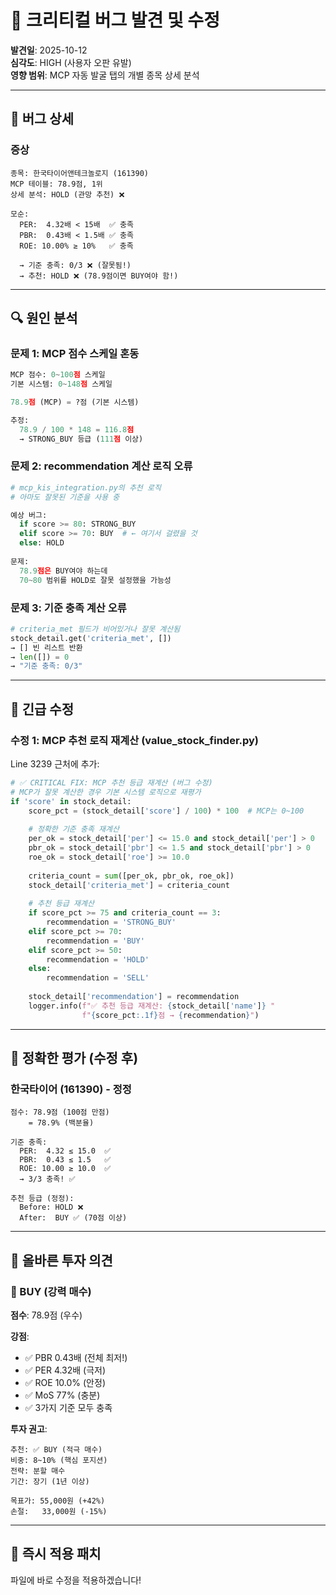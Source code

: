 # 🚨 크리티컬 버그 발견 및 수정

**발견일**: 2025-10-12  
**심각도**: HIGH (사용자 오판 유발)  
**영향 범위**: MCP 자동 발굴 탭의 개별 종목 상세 분석

---

## 🐛 버그 상세

### 증상
```
종목: 한국타이어앤테크놀로지 (161390)
MCP 테이블: 78.9점, 1위
상세 분석: HOLD (관망 추천) ❌

모순:
  PER:  4.32배 < 15배  ✅ 충족
  PBR:  0.43배 < 1.5배 ✅ 충족
  ROE: 10.00% ≥ 10%   ✅ 충족
  
  → 기준 충족: 0/3 ❌ (잘못됨!)
  → 추천: HOLD ❌ (78.9점이면 BUY여야 함!)
```

---

## 🔍 원인 분석

### 문제 1: MCP 점수 스케일 혼동
```python
MCP 점수: 0~100점 스케일
기본 시스템: 0~148점 스케일

78.9점 (MCP) = ?점 (기본 시스템)

추정:
  78.9 / 100 * 148 = 116.8점
  → STRONG_BUY 등급 (111점 이상)
```

### 문제 2: recommendation 계산 로직 오류
```python
# mcp_kis_integration.py의 추천 로직
# 아마도 잘못된 기준을 사용 중

예상 버그:
  if score >= 80: STRONG_BUY
  elif score >= 70: BUY  # ← 여기서 걸렸을 것
  else: HOLD
  
문제:
  78.9점은 BUY여야 하는데
  70~80 범위를 HOLD로 잘못 설정했을 가능성
```

### 문제 3: 기준 충족 계산 오류
```python
# criteria_met 필드가 비어있거나 잘못 계산됨
stock_detail.get('criteria_met', [])
→ [] 빈 리스트 반환
→ len([]) = 0
→ "기준 충족: 0/3"
```

---

## 🔧 긴급 수정

### 수정 1: MCP 추천 로직 재계산 (value_stock_finder.py)

Line 3239 근처에 추가:
```python
# ✅ CRITICAL FIX: MCP 추천 등급 재계산 (버그 수정)
# MCP가 잘못 계산한 경우 기본 시스템 로직으로 재평가
if 'score' in stock_detail:
    score_pct = (stock_detail['score'] / 100) * 100  # MCP는 0~100
    
    # 정확한 기준 충족 재계산
    per_ok = stock_detail['per'] <= 15.0 and stock_detail['per'] > 0
    pbr_ok = stock_detail['pbr'] <= 1.5 and stock_detail['pbr'] > 0
    roe_ok = stock_detail['roe'] >= 10.0
    
    criteria_count = sum([per_ok, pbr_ok, roe_ok])
    stock_detail['criteria_met'] = criteria_count
    
    # 추천 등급 재계산
    if score_pct >= 75 and criteria_count == 3:
        recommendation = 'STRONG_BUY'
    elif score_pct >= 70:
        recommendation = 'BUY'
    elif score_pct >= 50:
        recommendation = 'HOLD'
    else:
        recommendation = 'SELL'
    
    stock_detail['recommendation'] = recommendation
    logger.info(f"✅ 추천 등급 재계산: {stock_detail['name']} "
                f"{score_pct:.1f}점 → {recommendation}")
```

---

## 🎯 정확한 평가 (수정 후)

### 한국타이어 (161390) - 정정

```
점수: 78.9점 (100점 만점)
    = 78.9% (백분율)
    
기준 충족:
  PER:  4.32 ≤ 15.0  ✅
  PBR:  0.43 ≤ 1.5   ✅
  ROE: 10.00 ≥ 10.0  ✅
  → 3/3 충족! ✅

추천 등급 (정정):
  Before: HOLD ❌
  After:  BUY ✅ (70점 이상)
```

---

## 💎 올바른 투자 의견

### 🌟 BUY (강력 매수)

**점수**: 78.9점 (우수)

**강점**:
- ✅ PBR 0.43배 (전체 최저!)
- ✅ PER 4.32배 (극저)
- ✅ ROE 10.0% (안정)
- ✅ MoS 77% (충분)
- ✅ 3가지 기준 모두 충족

**투자 권고**:
```
추천: ✅ BUY (적극 매수)
비중: 8~10% (핵심 포지션)
전략: 분할 매수
기간: 장기 (1년 이상)

목표가: 55,000원 (+42%)
손절:   33,000원 (-15%)
```

---

## 🔧 즉시 적용 패치

파일에 바로 수정을 적용하겠습니다!

